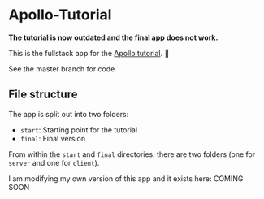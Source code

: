 # Apollo-Tutorial
**The tutorial is now outdated and the final app does not work.**

This is the fullstack app for the [Apollo tutorial](http://apollographql.com/docs/tutorial/introduction.html). 🚀

See the master branch for code

## File structure

The app is split out into two folders:
- `start`: Starting point for the tutorial
- `final`: Final version

From within the `start` and `final` directories, there are two folders (one for `server` and one for `client`).

I am modifying my own version of this app and it exists here: COMING SOON

